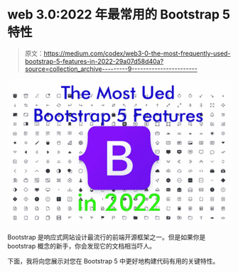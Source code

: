 # web 3.0:2022 年最常用的 Bootstrap 5 特性

> 原文：<https://medium.com/codex/web3-0-the-most-frequently-used-bootstrap-5-features-in-2022-29a07d58d40a?source=collection_archive---------9----------------------->

![](img/da0cd4b4aec77c29cb95b4eab62bae3e.png)

Bootstrap 是响应式网站设计最流行的前端开源框架之一。但是如果你是 bootstrap 概念的新手，你会发现它的文档相当吓人。

下面，我将向您展示对您在 Bootstrap 5 中更好地构建代码有用的关键特性。